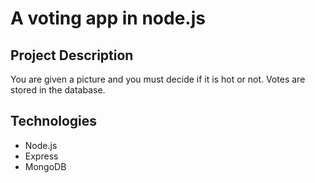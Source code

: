 # A voting app in node.js

## Project Description

You are given a picture and you must decide if it is hot or not. Votes are stored in the database.

## Technologies

- Node.js
- Express
- MongoDB